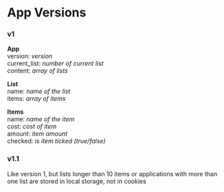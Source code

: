 # App Versions

### v1
**App**  
version: _version_  
current_list: _number of current list_  
content: _array of lists_

**List**  
name: _name of the list_  
items: _array of items_  

**Items**  
name: _name of the item_  
cost: _cost of item_  
amount: _item amount_  
checked: _is item ticked (true/false)_

### v1.1
Like version 1, but lists longer than 10 items or applications with more than one list are stored in local storage, not in cookies
